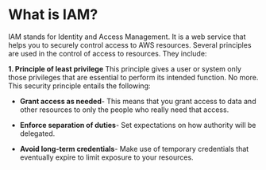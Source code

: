# What is IAM?
IAM stands for Identity and Access Management. It is a web service that helps you to securely control access to AWS resources. Several principles are used in the control of access to resources. They include:

**1. Principle of least privilege**
This principle gives a user or system only those privileges that are essential to perform its intended function. No more. This security principle entails the following:
- **Grant access as needed**- This means that you grant access to data and other resources to only the people who really need that access.

- **Enforce separation of duties**- Set expectations on how authority will be delegated.

-  **Avoid long-term credentials**- Make use of temporary credentials that eventually expire to limit exposure to your resources.
